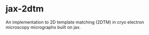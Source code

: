 # jax-2dtm
An implementation to 2D template matching (2DTM) in cryo electron microscopy micrographs built on jax.
